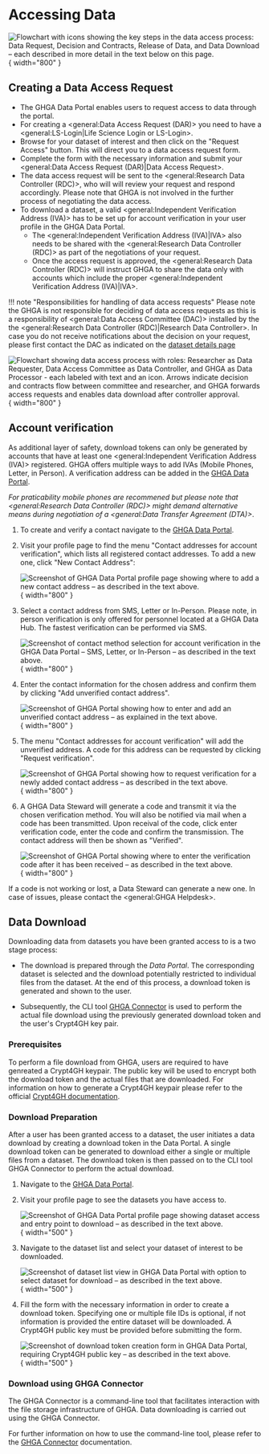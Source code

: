 # Accessing Data

  ![Flowchart with icons showing the key steps in the data access process: Data Request, Decision and Contracts, Release of Data, and Data Download – each described in more detail in the text below on this page.](../assets/img/User_stories_Accessing_Data.png){ width="800" }

## Creating a Data Access Request

 - The GHGA Data Portal enables users to request access to data through the portal.
 - For creating a <general:Data Access Request (DAR)> you need to have a <general:LS-Login|Life Science Login or LS-Login>.
 - Browse for your dataset of interest and then click on the "Request Access" button. This will direct you to a data access request form. 
 - Complete the form with the necessary information and submit your <general:Data Access Request (DAR)|Data Access Request>. 
 - The data access request will be sent to the <general:Research Data Controller (RDC)>, who will will review your request and respond accordingly. Please note that GHGA is not involved in the further process of negotiating the data access.
 - To download a dataset, a valid <general:Independent Verification Address (IVA)> has to be set up for account verification in your user profile in the GHGA Data Portal. 
    - The <general:Independent Verification Address (IVA)|IVA> also needs to be shared with the <general:Research Data Controller (RDC)> as part of the negotiations of your request. 
    - Once the access request is approved, the <general:Research Data Controller (RDC)> will instruct GHGA to share the data only with accounts which include the proper <general:Independent Verification Address (IVA)|IVA>. 

!!! note "Responsibilities for handling of data access requests"
    Please note the GHGA is not responsible for deciding of data access requests as this is a responsibility of <general:Data Access Committee (DAC)> installed by the the <general:Research Data Controller (RDC)|Research Data Controller>. In case you do not receive notifications about the decision on your request, please first contact the DAC as indicated on the [dataset details page](../user_stories/browsing_data.md#dataset-details)

  ![Flowchart showing data access process with roles: Researcher as Data Requester, Data Access Committee as Data Controller, and GHGA as Data Processor - each labeled with text and an icon. Arrows indicate decision and contracts flow between committee and researcher, and GHGA forwards access requests and enables data download after controller approval.](../assets/img/User_stories_Accessing_Data_roles.png){ width="800" }

## Account verification

As additional layer of safety, download tokens can only be generated by accounts that have at least one <general:Independent Verification Address (IVA)> registered. GHGA offers multiple ways to add IVAs (Mobile Phones, Letter, in Person). A verification address can be added in the [GHGA Data Portal](https://data.ghga.de/). 

*For praticability mobile phones are recommened but please note that <general:Research Data Controller (RDC)> might demand alternative means during negotiation of a <general:Data Transfer Agreement (DTA)>*.


1. To create and verify a contact navigate to the [GHGA Data Portal](https://data.ghga.de/).

2. Visit your profile page to find the menu "Contact addresses for account verification", which lists all registered contact addresses. To add a new one, click "New Contact Address":

    ![Screenshot of GHGA Data Portal profile page showing where to add a new contact address – as described in the text above.](../assets/img/IVA1.png){ width="800" }

3. Select a contact address from SMS, Letter or In-Person. Please note, in person verification is only offered for personnel located at a GHGA Data Hub. The fastest verification can be performed via SMS.

    ![Screenshot of contact method selection for account verification in the GHGA Data Portal – SMS, Letter, or In-Person – as described in the text above.](../assets/img/IVA2.png){ width="800" }

4. Enter the contact information for the chosen address and confirm them by clicking "Add unverified contact address".

    ![Screenshot of GHGA Portal showing how to enter and add an unverified contact address – as explained in the text above.](../assets/img/IVA3.png){ width="800" }

5. The menu "Contact addresses for account verification" will add the unverified address. A code for this address can be requested by clicking "Request verification".

    ![Screenshot of GHGA Portal showing how to request verification for a newly added contact address – as described in the text above.](../assets/img/IVA4.png){ width="800" }

6. A GHGA Data Steward will generate a code and transmit it via the chosen verification method. You will also be notified via mail when a code has been transmitted. Upon receival of the code, click enter verification code, enter the code and confirm the transmission. The contact address will then be shown as "Verified".

    ![Screenshot of GHGA Portal showing where to enter the verification code after it has been received – as described in the text above.](../assets/img/IVA5.png){ width="800" }

If a code is not working or lost, a Data Steward can generate a new one. In case of issues, please contact the <general:GHGA Helpdesk>.


## Data Download

Downloading data from datasets you have been granted access to is a two stage process:

* The download is prepared through the *Data Portal*. The corresponding dataset
  is selected and the download potentially restricted to individual files from
  the dataset. At the end of this process, a download token is generated and
  shown to the user.

* Subsequently, the CLI tool [GHGA Connector](../cli_tools/connector.md) is used
  to perform the actual file download using the previously generated download
  token and the user's Crypt4GH key pair.

### Prerequisites

To perform a file download from GHGA, users are required to have genreated a
Crypt4GH keypair. The public key will be used to encrypt both the download token
and the actual files that are downloaded. For information on how to generate a
Crypt4GH keypair please refer to the official [Crypt4GH
documentation](https://crypt4gh.readthedocs.io/en/latest/).

### Download Preparation

After a user has been granted access to a dataset, the user initiates a data
download by creating a download token in the Data Portal. A single download
token can be generated to download either a single or multiple files from a
dataset. The download token is then passed on to the CLI tool GHGA Connector to
perform the actual download.

1. Navigate to the [GHGA Data Portal](https://data.ghga.de/).

2. Visit your profile page to see the datasets you have access to.

    ![Screenshot of GHGA Data Portal profile page showing dataset access and entry point to download – as described in the text above.](../assets/img/dataset-link.png){ width="500" }

3. Navigate to the dataset list and select your dataset of interest to be downloaded.

    ![Screenshot of dataset list view in GHGA Data Portal with option to select dataset for download – as described in the text above.](../assets/img/dataset-select.png){ width="500" }

4. Fill the form with the necessary information in order to create a download
token. Specifying one or multiple file IDs is optional, if not information is
provided the entire dataset will be downloaded. A Crypt4GH public key must be
provided before submitting the form.

    ![Screenshot of download token creation form in GHGA Data Portal, requiring Crypt4GH public key – as described in the text above.](../assets/img/token-form.png){ width="500" }

### Download using GHGA Connector

The GHGA Connector is a command-line tool that facilitates interaction with the
file storage infrastructure of GHGA. Data downloading is carried out using the
GHGA Connector.

For further information on how to use the command-line tool, please refer to the
[GHGA Connector](../cli_tools/connector.md) documentation.
